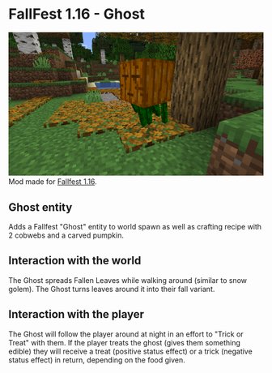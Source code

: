 # FallFest 1.16 - Ghost
![](web/ghost.png)
Mod made for [Fallfest 1.16](https://modfest.net/fallfest/1.16/).

## Ghost entity
Adds a Fallfest "Ghost" entity to world spawn as well as crafting recipe with 2 cobwebs and a carved pumpkin.

## Interaction with the world
The Ghost spreads Fallen Leaves while walking around (similar to snow golem).
The Ghost turns leaves around it into their fall variant.

## Interaction with the player
The Ghost will follow the player around at night in an effort to "Trick or Treat" with them.
If the player treats the ghost (gives them something edible) they will receive a treat (positive status effect) or a trick (negative status effect) in return, depending on the food given.
